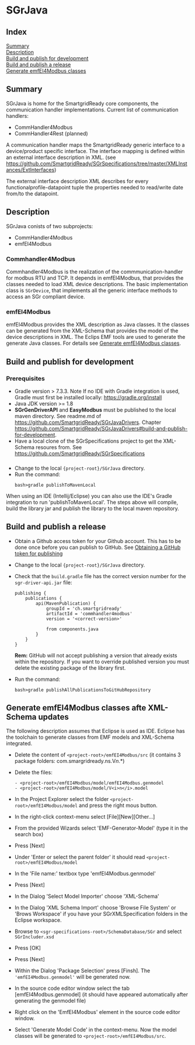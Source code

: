 # SGrJava

## Index
[Summary](#summary)<br>
[Description](#description)<br>
[Build and publish for development](#build-and-publish-for-development)<br>
[Build and publish a release](#build-and-publish-a-release)<br>
[Generate emfEI4Modbus classes](#generate-emfei4modbus-classes-afte-xml-schema-updates)<br>

## Summary
SGrJava is home for the SmartgridReady core components, the communication handler implementations.
Current list of communication handlers:
- CommHandler4Modbus
- CommHandler4Rest (planned)

A communication handler maps the SmartgridReady generic interface to a device/product specific interface. The interface mapping is defined within an external interface description in XML. (see https://github.com/SmartgridReady/SGrSpecifications/tree/master/XMLInstances/ExtInterfaces)

The external interface description XML describes for every functionalprofile-datapoint tuple the properties needed to read/write date from/to the datapoint.

## Description

SGrJava conists of two subprojects:
- CommHandler4Modbus
- emfEI4Modbus

### Commhandler4Modbus
Commhandler4Modbus is the realization of the commmunication-handler for modbus RTU and TCP. It depends in emfEI4Modbus, that provides the classes needed to load XML device descriptions. The basic implementation class is ```SGrDevice```, that implements all the generic interface methods to access an SGr compliant device.


### emfEI4Modbus
emfEI4Modbus provides the XML description as Java classes. It the classes can be generated from the XML-Schema that provides the model of the device descriptions in XML. The Eclips EMF tools are used to generate the generate Java classes. For details see [Generate emfEI4Modbus classes](#generate-emfei4modbus-classes-afte-xml-schema-updates).


## Build and publish for development

### Prerequisites
- Gradle version > 7.3.3. Note If no IDE with Gradle integration is used, Gradle must first be installed locally: https://gradle.org/install 
- Java JDK version >= 1.8
- <b>SGrGenDriverAPI</b> and <b>EasyModbus</b> must be published to the local maven directory. See readme.md of https://github.com/SmartgridReady/SGrJavaDrivers. Chapter https://github.com/SmartgridReady/SGrJavaDrivers#build-and-publish-for-development.
- Have a local clone of the SGrSpecifications project to get the XML-Schema resoures from. See https://github.com/SmartgridReady/SGrSpecifications


###
- Change to the local ```{project-root}/SGrJava``` directory.
- Run the command:
    ```
    bash>gradle publishToMavenLocal
    ```

When using an IDE (Intellij/Eclipse) you can also use the IDE's Gradle integration to run 'publishToMavenLocal'. The steps above will compile, build the library jar and publish the library to the local maven repository.

## Build and publish a release
- Obtain a Github access token for your Github account. This has to be done once before you can  publish to GitHub. See [Obtaining a GitHub token for publishing](https://github.com/SmartgridReady/SGrJavaDrivers#build-and-publish-a-release)

- Change to the local ```{project-root}/SGrJava``` directory.
- Check that the ```build.gradle``` file has the correct version number for the ```sgr-driver-api.jar``` file:
    ```
    publishing {
        publications {
            api(MavenPublication) {
                groupId = 'ch.smartgridready'
                artifactId = 'commhandler4modbus'
                version = '<correct-version>'

                from components.java        
            }
        }
    }
    ```
    <b>Rem:</b> GitHub will not accept publishing a version that already exists within the repository. If you want to override published version you must delete the existing package of the library first.

- Run the command:
    ```
    bash>gradle publishAllPublicationsToGitHubRepository
    ```

## Generate emfEI4Modbus classes afte XML-Schema updates
The following description assumes that Eclipse is used as IDE. Eclipse has the toolchain to generate classes from EMF models and XML-Schema integrated.

- Delete the content of ```<project-root>/emfEI4Modbus/src``` (it contains 3 package folders: com.smargridready.ns.V<i>n</i>.*)

- Delete the files:
    ```
    - <project-root>/emfEI4Modbus/model/emfEI4Modbus.genmodel
    - <project-root>/emfEI4Modbus/model/V<i>n</i>.model
    ```
- In the Project Explorer select the folder ```<project-root>/emfEI4Modbus/model``` and press the right mous button.
- In the right-click context-menu select [File][New][Other...]
- From the provided Wizards select 'EMF-Generator-Model' (type it in the search box)
- Press [Next]
- Under 'Enter or select the parent folder' it should read ```<project-root>/emfEI4Modbus/model```
- In the 'File name:' textbox type 'emfEI4Modbus.genmodel'
- Press [Next]
- In the Dialog 'Select Model Importer' choose 'XML-Schema'
- In the Dialog 'XML Schema Import' choose 'Browse File System' or 'Brows Workspace' if you have your SGrXMLSpecification folders in the Eclipse workspace.
- Browse to ```<sgr-specifications-root>/SchemaDatabase/SGr``` and select ```SGrIncluder.xsd```
- Press [OK]
- Press [Next]
- Within the Dialog 'Package Selection' press [Finsh]. The ```'emfEI4Modbus.genmodel'``` will be generated now.
- In the source code editor window select the tab [emfEI4Modbus.genmodel] (it should have appeared automatically after generating the genmodel file)
- Right click on the 'EmfEI4Modbus' element in the source code editor window.
- Select 'Generate Model Code' in the context-menu. Now the model classes will be generated to ```<project-root>/emfEI4Modbus/src```.


